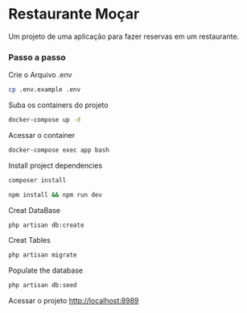 
# Restaurante Moçar
Um projeto de uma aplicação para fazer reservas em um restaurante.

### Passo a passo
Crie o Arquivo .env
```sh
cp .env.example .env
```

Suba os containers do projeto
```sh
docker-compose up -d
```

Acessar o container
```sh
docker-compose exec app bash
```

Install project dependencies
```sh
composer install
```
```sh
npm install && npm run dev
```

Creat DataBase
```sh
php artisan db:create
```

Creat Tables
```sh
php artisan migrate
```

Populate the database
```sh
php artisan db:seed
```

Acessar o projeto
[http://localhost:8989](http://localhost:8989)
